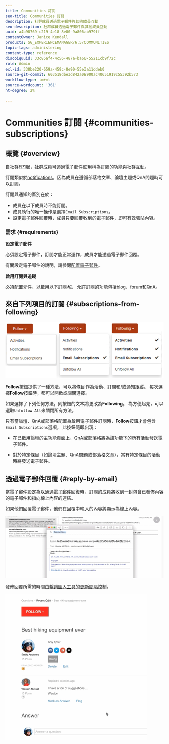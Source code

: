 ```yaml
---
title: Communities 訂閱
seo-title: Communities 訂閱
description: 社群成員透過電子郵件與其他成員互動
seo-description: 社群成員透過電子郵件與其他成員互動
uuid: a4b98769-c219-4e18-8e80-9a806ab979ff
contentOwner: Janice Kendall
products: SG_EXPERIENCEMANAGER/6.5/COMMUNITIES
topic-tags: administering
content-type: reference
discoiquuid: 33c85af4-4c56-487a-ba60-55211cb9f72c
role: Admin
exl-id: 338be220-659a-459c-8e90-55e3a11ddeb0
source-git-commit: 603518dbe3d842a08900ac40651919c55392b573
workflow-type: tm+mt
source-wordcount: '361'
ht-degree: 2%

---
```


# Communities 訂閱 {#communities-subscriptions}

## 概覽 {#overview}

自社群[FP1](deploy-communities.md#latestfeaturepack)起，社群成員可透過電子郵件使用稱為訂閱的功能與社群互動。

訂閱類似於[notifications](notifications.md)，因為成員在遵循部落格文章、論壇主題或QnA問題時可以訂閱。

訂閱與通知的區別在於：

* 成員在以下成員時不能訂閱。
* 成員執行的唯一操作是選擇`Email Subscriptions`。
* 設定電子郵件回覆時，成員只要回覆收到的電子郵件，即可有效張貼內容。

### 需求 {#requirements}

**設定電子郵件**

必須設定電子郵件，訂閱才能正常運作，成員才能透過電子郵件回覆。

有關設定電子郵件的說明，請參閱[配置電子郵件](email.md)。

**啟用訂閱與追蹤**

必須配置元件，以啟用以下訂閱&#x200B;*和*。 允許訂閱的功能包括[blog](blog-feature.md)、[forum](forum.md)和[QnA](working-with-qna.md)。

## 來自下列項目的訂閱 {#subscriptions-from-following}

![subscription-following](assets/subscription-following.png)

**Follow**&#x200B;按鈕提供了一種方法，可以將條目作為活動、訂閱和/或通知跟蹤。 每次選擇&#x200B;**Follow**&#x200B;按鈕時，都可以開啟或關閉選擇。

如果選擇了下列任何方法，則按鈕的文本將更改為&#x200B;**Following**。 為方便起見，可以選取`Unfollow All`來關閉所有方法。

只有當論壇、QnA或部落格配置為啟用電子郵件訂閱時，**Follow**&#x200B;按鈕才會包含`Email Subscriptions`選項。 此按鈕隨即出現：

* 在已啟用論壇的主功能頁面上，QnA或部落格將為該功能下的所有活動發送電子郵件。

* 對於特定條目（如論壇主題、QnA問題或部落格文章），當有特定條目的活動時將發送電子郵件。

## 透過電子郵件回覆 {#reply-by-email}

當電子郵件設定為[以通過電子郵件](email.md#configure-polling-importer)回復時，訂閱的成員將收到一封包含已發佈內容的電子郵件和指向線上內容的連結。

如果他們回覆電子郵件，他們在回覆中輸入的內容將顯示為線上內容。

![電子郵件回覆](assets/email-reply.png)

發佈回覆所需的時間由[輪詢匯入工具的更新間隔](email.md#configure-polling-importer)控制。

![QA](assets/qa.png)
